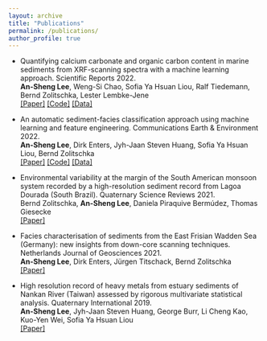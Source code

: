 ```yaml
---
layout: archive
title: "Publications"
permalink: /publications/
author_profile: true
---
```

- Quantifying calcium carbonate and organic carbon content in marine sediments from XRF-scanning spectra with a machine learning approach. Scientific Reports 2022.<br>
__An-Sheng Lee__, Weng-Si Chao, Sofia Ya Hsuan Liou, Ralf Tiedemann, Bernd Zolitschka, Lester Lembke-Jene<br>
[[Paper]](https://doi.org/10.1038/s41598-022-25377-x)
[[Code]](https://github.com/dispink/CaCO3_NWP)
[[Data]](https://doi.org/10.1594/PANGAEA.949225)


- An automatic sediment-facies classification approach using machine learning and feature engineering. Communications Earth & Environment 2022.<br>
__An-Sheng Lee__, Dirk Enters, Jyh-Jaan Steven Huang, Sofia Ya Hsuan Liou, Bernd Zolitschka<br>
[[Paper]](https://doi.org/10.1038/s43247-022-00631-2)
[[Code]](https://github.com/dispink/WASA_faciesXRF)
[[Data]](https://doi.org/10.1594/PANGAEA.946251)


- Environmental variability at the margin of the South American monsoon system recorded by a high-resolution sediment record from Lagoa Dourada (South Brazil). Quaternary Science Reviews 2021.<br>
Bernd Zolitschka, __An-Sheng Lee__, Daniela Piraquive Bermúdez, Thomas Giesecke<br>
[[Paper]](https://doi.org/10.1016/j.quascirev.2021.107204)


- Facies characterisation of sediments from the East Frisian Wadden Sea (Germany): new insights from down-core scanning techniques. Netherlands Journal of Geosciences 2021.<br>
__An-Sheng Lee__, Dirk Enters, Jürgen Titschack, Bernd Zolitschka<br>
[[Paper]](https://doi.org/10.1017/njg.2021.6)


- High resolution record of heavy metals from estuary sediments of Nankan River (Taiwan) assessed by rigorous multivariate statistical analysis. Quaternary International 2019.<br>
__An-Sheng Lee__, Jyh-Jaan Steven Huang, George Burr, Li Cheng Kao, Kuo-Yen Wei, Sofia Ya Hsuan Liou<br>
[[Paper]](https://doi.org/10.1016/j.quaint.2018.11.018)






